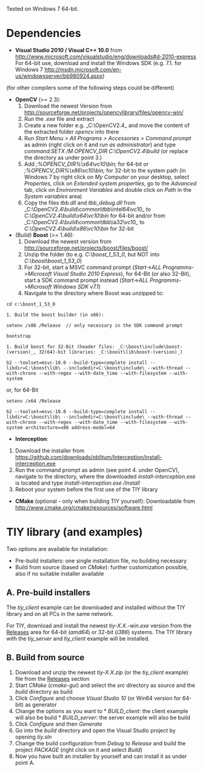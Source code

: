 Tested on Windows 7 64-bit.

# Dependencies #
  * **Visual Studio 2010 / Visual C++ 10.0** from http://www.microsoft.com/visualstudio/eng/downloads#d-2010-express
    For 64-bit use, download and install the Windows SDK (e.g. 7.1. for Windows 7 http://msdn.microsoft.com/en-us/windowsserver/bb980924.aspx)


(for other compilers some of the following steps could be different)
  * **OpenCV** (>= 2.3):
    1. Download the newest Version from http://sourceforge.net/projects/opencvlibrary/files/opencv-win/
    1. Run the _.exe_ file and extract
    1. Create a new folder e.g. _C:\OpenCV2.4\_ and move the content of the extracted folder _opencv_ into there
    1. Run _Start Menu > All Programs > Accessories > Command prompt_ as admin (right click on it and _run as administrator_) and type _command:SETX /M OPENCV\_DIR C:\OpenCV2.4\build_ (or replace the directory as under point 3.)
    1. Add _;%OPENCV\_DIR%\x64\vc10\bin;_ for 64-bit or _;%OPENCV\_DIR%\x86\vc10\bin;_ for 32-bit to the system path (in Windows 7 by right click on _My Computer_ on your desktop, select _Properties_, click on _Extended system properties_, go to the _Advanced_ tab, click on _Environment Variables_ and double click on _Path_ in the _System variables_ area)
    1. Copy the files _tbb.dll_ and _tbb\_debug.dll_ from _C:\OpenCV2.4\build\common\tbb\intel64\vc10\_ to _C:\OpenCV2.4\build\x64\vc10\bin_ for 64-bit and/or from _C:\OpenCV2.4\build\common\tbb\ia32\vc10\_ to _C:\OpenCV2.4\build\x86\vc10\bin_ for 32-bit
  * (Build) **Boost** (>= 1.46):
    1. Download the newest version from http://sourceforge.net/projects/boost/files/boost/
    1. Unzip the folder (to e.g. _C:\boost_1_53_0_, but NOT into _C:\boost\boost_1_53_0_)
    1. For 32-bit, start a MSVC command prompt (_Start_->_ALL Programms_->_Microsoft Visual Studio 2010 Express_), for 64-Bit (or also 32-Bit), start a SDK command prompt instead (_Start_->_ALL Programms_->_Microsoft Windows SDK v7.1_)
    1. Navigate to the directory where Boost was unzipped to:
```
cd c:\boost_1_53_0
```

    1. Build the boost builder (in x86):
    
```
setenv /x86 /Release  // only necessary in the SDK command prompt

bootstrap
```

    1. Build boost for 32-Bit (header files: _C:\boost\include\boost-(version)_, 32(64)-bit libraries: _C:\boost\lib\boost-(version)_)
    
```
b2 --toolset=msvc-10.0 --build-type=complete install --libdir=C:\boost\lib\ --includedir=C:\boost\include\ --with-thread --with-chrono --with-regex --with-date_time --with-filesystem --with-system
```
or, for 64-Bit
```
setenv /x64 /Release
```
```
b2 --toolset=msvc-10.0 --build-type=complete install --libdir=C:\boost\lib\ --includedir=C:\boost\include\ --with-thread --with-chrono --with-regex --with-date_time --with-filesystem --with-system architecture=x86 address-model=64
```
  * **Interception**:
   1. Download the installer from https://github.com/downloads/oblitum/Interception/install-interception.exe
   1. Run the command prompt as admin (see point 4. under OpenCV), navigate to the directory, where the downloaded _install-interception.exe_ is located and type _install-interception.exe /install_
   1. Reboot your system before the first use of the TIY library
  * **CMake** (optional - only when building TIY yourself):
    Downloadable from http://www.cmake.org/cmake/resources/software.html

# TIY library (and examples) #

Two options are available for installation:
  * Pre-build installers: one single installation file, no building necessary
  * Build from source (based on _CMake_): further customization possible, also if no suitable installer available

## A. Pre-build installers ##

The _tiy_client_ example can be downloaded and installed without the TIY library and on all PCs in the same network.

For TIY, download and install the newest _tiy-X.X.-win.exe_ version from the [Releases](../releases) area for 64-bit (_amd64_) or 32-bit (_i386_) systems. The TIY library with the _tiy_server_ and _tiy_client_ example will be installed.

## B. Build from source ##

  1. Download and unzip the newest _tiy-X.X.zip_ (or the _tiy_client_ example) file from the [Releases](../releases) section
  1. Start _CMake_ (_cmake-gui_) and select the _src_ directory as source and the _build_ directory as build
  1. Click _Configure_ and choose _Visual Studio 10_ (or Win64 version for 64-bit) as generator
  1. Change the options as you want to
    * _BUILD_client_: the client example will also be build
    * _BUILD_server_: the server example will also be build
  1. Click _Configure_ and then _Generate_
  1. Go into the _build_ directory and open the Visual Studio project by opening _tiy.sln_
  1. Change the build configuration from _Debug_ to _Release_ and build the project _PACKAGE_ (right click on it and select _Build_)
  1. Now you have built an installer by yourself and can install it as under point A.
